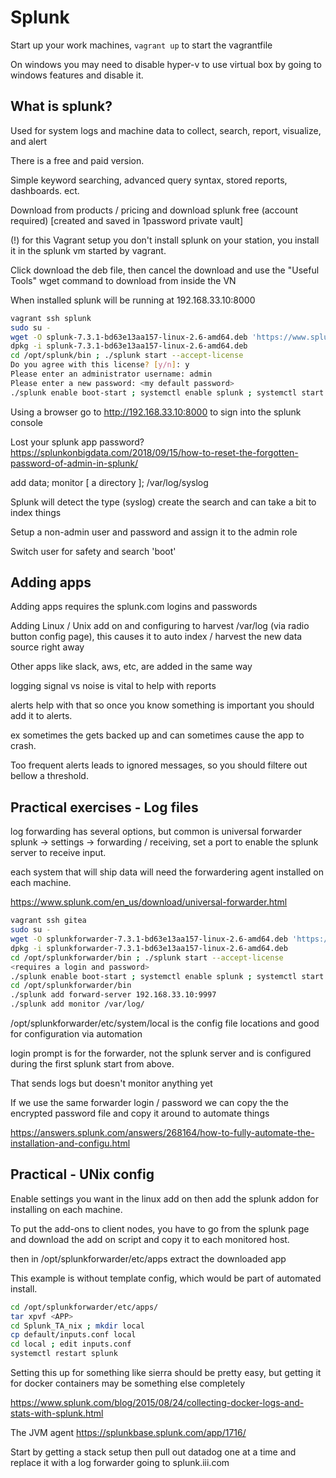 # Splunk

Start up your work machines, `vagrant up` to start the vagrantfile

On windows you may need to disable hyper-v to use virtual box by going to windows features and disable it.

## What is splunk?

Used for system logs and machine data to collect, search, report, visualize, and alert

There is a free and paid version.

Simple keyword searching, advanced query syntax, stored reports, dashboards. ect.

Download from products / pricing and download splunk free (account required) [created and saved in 1password private vault]

(!) for this Vagrant setup you don't install splunk on your station, you install it in the splunk vm started by vagrant.

Click download the deb file, then cancel the download and use the "Useful Tools" wget command to download from inside the VN

When installed splunk will be running at 192.168.33.10:8000

```bash
vagrant ssh splunk
sudo su -
wget -O splunk-7.3.1-bd63e13aa157-linux-2.6-amd64.deb 'https://www.splunk.com/bin/splunk/DownloadActivityServlet?architecture=x86_64&platform=linux&version=7.3.1&product=splunk&filename=splunk-7.3.1-bd63e13aa157-linux-2.6-amd64.deb&wget=true'
dpkg -i splunk-7.3.1-bd63e13aa157-linux-2.6-amd64.deb
cd /opt/splunk/bin ; ./splunk start --accept-license
Do you agree with this license? [y/n]: y
Please enter an administrator username: admin
Please enter a new password: <my default password>
./splunk enable boot-start ; systemctl enable splunk ; systemctl start splunk
```

Using a browser go to http://192.168.33.10:8000 to sign into the splunk console

Lost your splunk app password?  https://splunkonbigdata.com/2018/09/15/how-to-reset-the-forgotten-password-of-admin-in-splunk/

add data; monitor [ a directory ]; /var/log/syslog

Splunk will detect the type (syslog) create the search and can take a bit to index things

Setup a non-admin user and password and assign it to the admin role

Switch user for safety and search 'boot'

## Adding apps

Adding apps requires the splunk.com logins and passwords

Adding Linux / Unix add on and configuring to harvest /var/log (via radio button config page), this causes it to auto index / harvest the new data source right away

Other apps like slack, aws, etc, are added in the same way

logging signal vs noise is vital to help with reports

alerts help with that so once you know something is important you should add it to alerts.

ex
sometimes the gets backed up and can sometimes cause the app to crash.

Too frequent alerts leads to ignored messages, so you should filtere out bellow a threshold.

## Practical exercises - Log files

log forwarding has several options, but common is universal forwarder
splunk -> settings -> forwarding / receiving, set a port to enable the splunk server to receive input.

each system that will ship data will need the forwardering agent installed on each machine.

https://www.splunk.com/en_us/download/universal-forwarder.html

```bash
vagrant ssh gitea
sudo su -
wget -O splunkforwarder-7.3.1-bd63e13aa157-linux-2.6-amd64.deb 'https://www.splunk.com/bin/splunk/DownloadActivityServlet?architecture=x86_64&platform=linux&version=7.3.1&product=universalforwarder&filename=splunkforwarder-7.3.1-bd63e13aa157-linux-2.6-amd64.deb&wget=true'
dpkg -i splunkforwarder-7.3.1-bd63e13aa157-linux-2.6-amd64.deb
cd /opt/splunkforwarder/bin ; ./splunk start --accept-license
<requires a login and password>
./splunk enable boot-start ; systemctl enable splunk ; systemctl start splunk
cd /opt/splunkforwarder/bin
./splunk add forward-server 192.168.33.10:9997
./splunk add monitor /var/log/
```

/opt/splunkforwarder/etc/system/local is the config file locations and good for configuration via automation

login prompt is for the forwarder, not the splunk server and is configured during the first splunk start from above.

That sends logs but doesn't monitor anything yet

If we use the same forwarder login / password we can copy the the encrypted password file and copy it around to automate things

https://answers.splunk.com/answers/268164/how-to-fully-automate-the-installation-and-configu.html

## Practical - UNix config

Enable settings you want in the linux add on then add the splunk addon for installing on each machine.

To put the add-ons to client nodes, you have to go from the splunk page and download the add on script and copy it to each monitored host.

then in /opt/splunkforwarder/etc/apps extract the downloaded app

This example is without template config, which would be part of automated install.

```bash
cd /opt/splunkforwarder/etc/apps/
tar xpvf <APP>
cd Splunk_TA_nix ; mkdir local
cp default/inputs.conf local
cd local ; edit inputs.conf
systemctl restart splunk
```

Setting this up for something like sierra should be pretty easy, but getting it for docker containers may be something else completely

https://www.splunk.com/blog/2015/08/24/collecting-docker-logs-and-stats-with-splunk.html

The JVM agent
https://splunkbase.splunk.com/app/1716/

Start by getting a stack setup then pull out datadog one at a time and replace it with a log forwarder going to splunk.iii.com

